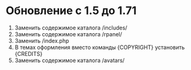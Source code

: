 Обновление с 1.5 до 1.71
========================

1. Заменить содержимое каталога /includes/
2. Заменить содержимое каталога /rpanel/
3. Заменить /index.php
4. В темах оформления вместо команды {COPYRIGHT} установить {CREDITS}
5. Заменить содержимое каталога /avatars/
